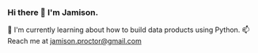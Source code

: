 ### Hi there 👋 I'm Jamison.

🌱 I'm currently learning about how to build data products using Python. 
📫 Reach me at jamison.proctor@gmail.com





<!--
**JamisonProctor/JamisonProctor** is a ✨ _special_ ✨ repository because its `README.md` (this file) appears on your GitHub profile.

Here are some ideas to get you started:

- 🔭 I’m currently working on ...
- 🌱 I’m currently learning ...
- 👯 I’m looking to collaborate on ...
- 🤔 I’m looking for help with ...
- 💬 Ask me about ...
- 📫 How to reach me: ...
- 😄 Pronouns: ...
- ⚡ Fun fact: ...
-->
